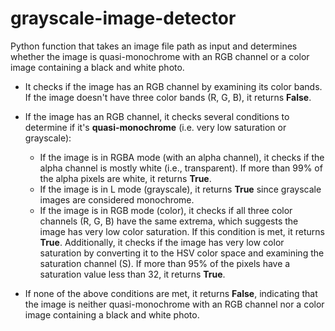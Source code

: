 # grayscale-image-detector
Python function that takes an image file path as input and determines whether the image is quasi-monochrome with an RGB channel or a color image containing a black and white photo.

* It checks if the image has an RGB channel by examining its color bands. If the image doesn't have three color bands (R, G, B), it returns **False**.

* If the image has an RGB channel, it checks several conditions to determine if it's **quasi-monochrome** (i.e. very low saturation or grayscale):
  * If the image is in RGBA mode (with an alpha channel), it checks if the alpha channel is mostly white (i.e., transparent). If more than 99% of the alpha pixels are white, it returns **True**.
  * If the image is in L mode (grayscale), it returns **True** since grayscale images are considered monochrome.
  * If the image is in RGB mode (color), it checks if all three color channels (R, G, B) have the same extrema, which suggests the image has very low color saturation. If this condition is met, it returns **True**. Additionally, it checks if the image has very low color saturation by converting it to the HSV color space and examining the saturation channel (S). If more than 95% of the pixels have a saturation value less than 32, it returns **True**.

* If none of the above conditions are met, it returns **False**, indicating that the image is neither quasi-monochrome with an RGB channel nor a color image containing a black and white photo.
